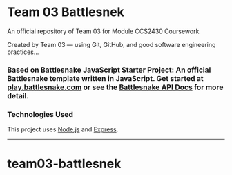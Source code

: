 # Team 03 Battlesnek 

An official repository of Team 03 for Module CCS2430 Coursework

Created by Team 03 — using Git, GitHub, and good software engineering practices...

### Based on Battlesnake JavaScript Starter Project: An official Battlesnake template written in JavaScript. Get started at [play.battlesnake.com](https://play.battlesnake.com) or see the [Battlesnake API Docs](https://docs.battlesnake.com/api) for more detail.

### Technologies Used

This project uses [Node.js](https://nodejs.org/en/) and [Express](https://expressjs.com/).

-------------

# team03-battlesnek




